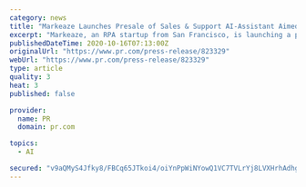 ```yaml
---
category: news
title: "Markeaze Launches Presale of Sales & Support AI-Assistant Aimed at Disrupting eCom Customer Service"
excerpt: "Markeaze, an RPA startup from San Francisco, is launching a presale of Virtual Sales & Support Assistant (SSA) meant to scale eCommerce businesses through automating customer service. The company forecasts a 400% conversion increase and 30% sales growth when using their cutting-edge robotic solution."
publishedDateTime: 2020-10-16T07:13:00Z
originalUrl: "https://www.pr.com/press-release/823329"
webUrl: "https://www.pr.com/press-release/823329"
type: article
quality: 3
heat: 3
published: false

provider:
  name: PR
  domain: pr.com

topics:
  - AI

secured: "v9aQMyS4Jfky8/FBCq65JTkoi4/oiYnPpWiNYowQ1VC7TVLrYj8LVXHrhAdhgY1Kgx3IOH/HmJ6CIzI1hjbb5QBqms22vwI7nU55nCPOrkkL7rlEFKDgU3vQQdIv7zrE4Q3w4x+L7r1ByGc2hMna6RZR06rHerrPsjKOWO4Ujeq5k0bYUrKVP+uq9RR84Kl3cAqTczjxkYreqFuEeLE1fPTsk3njgiaJXpoCL04AdDh77vRWo1O6Sz5URVI+og3j+QDn2cgoHcTfXDPcIvdJVoqusOYozju5JvyNAsDMGOIde7lWNiYpuNbjmYZu6LQ6vXWFilcFh6M1F0+kWwvXPBrN6Aj5XYDj/Zyi7W7MfyA=;yqejpPFJqqOupXwt+cWz4g=="
---
```


